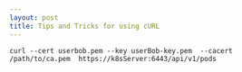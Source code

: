 ```yaml
---
layout: post
title: Tips and Tricks for using cURL
---
```


<!-- Few tips and tricks of using cURL

- Query using specific TLS protocol
```
curl --tlsv1.0  -v https://www.systembee.io
curl --tlsv1.1  -v https://www.systembee.io
curl --tlsv1.2  -v https://www.systembee.io
```

- Key based authentication -->
```
curl --cert userbob.pem --key userBob-key.pem  --cacert /path/to/ca.pem  https://k8sServer:6443/api/v1/pods
```